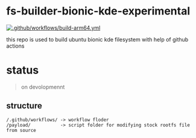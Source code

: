 # fs-builder-bionic-kde-experimental

[![.github/workflows/build-arm64.yml](https://github.com/RandomCoderOrg/fs-builder-bionic-kde-experimental/actions/workflows/build-arm64.yml/badge.svg)](https://github.com/RandomCoderOrg/fs-builder-bionic-kde-experimental/actions/workflows/build-arm64.yml)

this repo is used to build ubuntu bionic kde filesystem with help of github actions

# status
> on  devolopmennt

## structure
```tree
/.github/workflows/ -> workflow floder
/payload/           -> script folder for modifying stock rootfs file from source
```
